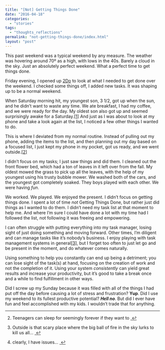 ```yaml
---
title: "[Not] Getting Things Done"
date: "2016-04-18"
categories: 
  - "stories"
tags: 
  - "thoughts_reflections"
permalink: "not-getting-things-done/index.html"
layout: "post"
---
```


This past weekend was a typical weekend by any measure. The weather was hovering around 70º as a high, with lows in the 40s. Barely a cloud in the sky. Just an absolutely perfect weekend. What a perfect time to get things done.

Friday evening, I opened up [2Do](https://geo.itunes.apple.com/us/app/2do/id303656546?at=1001l4VZ&ct=nahumck_me) to look at what I needed to get done over the weekend. I checked some things off, I added new tasks. It was shaping up to be a normal weekend.

When Saturday morning hit, my youngest son, 3 1/2, got up when the sun, and he didn’t want to waste any time. We ate breakfast, I had my coffee, and we were ready for the day. My oldest son also got up and seemed surprisingly awake for a Saturday.[\[1\]](#fn-1 "see footnote") And just as I was about to look at my phone and take a look again at the list, I noticed a few other things I wanted to do.

This is where I deviated from my normal routine. Instead of pulling out my phone, adding the items to the list, and then planning out my day based on a focused list, I just kept my phone in my pocket, got us ready, and we went outside.[\[2\]](#fn-2 "see footnote")

I didn’t focus on my tasks; I just saw things and did them. I cleaned out the front flower bed, which had a ton of leaves in it left over from the fall. My oldest mowed the grass to pick up all the leaves, with the help of my youngest using his trusty bubble mower. We washed both of the cars, and the youngest got completely soaked. They boys played with each other. We were having _fun_.

We worked. We played. We enjoyed the present. I didn’t focus on getting things done. I spent a lot of time _not_ Getting Things Done, but rather just did things as I wanted to do them. I didn’t need my task list at that moment to help me. And where I’m sure I could have done a lot with my time had I followed the list, not following it was freeing and empowering.

I can often struggle with putting everything into my task manager, losing sight of just doing something and moving forward. Other times, I’m diligent and can manage tasks like it’s nobody’s business. I enjoy playing with task management systems in general[\[3\]](#fn-3 "see footnote"), but I forget too often to just let go and be present in the moment, and do whatever comes naturally.

Using something to help you constantly can end up being a detriment; you can lose sight of the task(s) at hand, focusing on the creation of work and not the completion of it. Using your system _consistently_ can yield great results and increase your productivity, but it’s good to take a break once and a while to find fulfillment in other ways.

Did I screw up my Sunday because it was filled with all of the things I had put off the day before causing a lot of stress and frustration? **Yup**. Did I use my weekend to its fullest productive potential? **_Hell no_**. But did I ever have fun and feel accomplished with my kids. I wouldn’t trade that for anything.

* * *

2. Teenagers can sleep for seemingly forever if they want to [ ↩](#fnref-1 "return to article")

4. Outside is that scary place where the big ball of fire in the sky lurks to kill us all… [ ↩](#fnref-2 "return to article")

6. clearly, I have issues… [ ↩](#fnref-3 "return to article")
